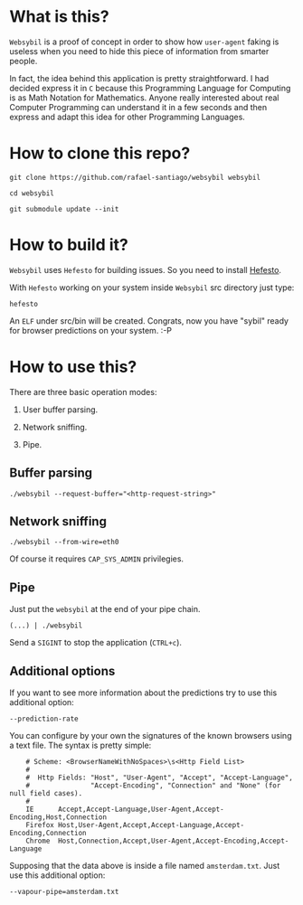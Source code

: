 # What is this?

``Websybil`` is a proof of concept in order to show how ``user-agent`` faking is useless when you need
to hide this piece of information from smarter people.

In fact, the idea behind this application is pretty straightforward. I had decided express it in ``C``
because this Programming Language for Computing is as Math Notation for Mathematics. Anyone really
interested about real Computer Programming can understand it in a few seconds and then express and
adapt this idea for other Programming Languages.

# How to clone this repo?

``git clone https://github.com/rafael-santiago/websybil websybil``

``cd websybil``

``git submodule update --init``

# How to build it?

``Websybil`` uses ``Hefesto`` for building issues. So you need to install [Hefesto](https://github.com/rafael-santiago/hefesto).

With ``Hefesto`` working on your system inside ``Websybil`` src directory just type:

``hefesto``

An ``ELF`` under src/bin will be created. Congrats, now you have "sybil" ready for browser predictions on your system. :-P

# How to use this?

There are three basic operation modes:

1. User buffer parsing.

2. Network sniffing.

3. Pipe.

## Buffer parsing

``./websybil --request-buffer="<http-request-string>"``

## Network sniffing

``./websybil --from-wire=eth0``

Of course it requires ``CAP_SYS_ADMIN`` privilegies.

## Pipe

Just put the ``websybil`` at the end of your pipe chain.

``(...) | ./websybil``

Send a ``SIGINT`` to stop the application (``CTRL+c``).

## Additional options

If you want to see more information about the predictions try to use this additional option:

``--prediction-rate``

You can configure by your own the signatures of the known browsers using a text file. The syntax is pretty simple:

        # Scheme: <BrowserNameWithNoSpaces>\s<Http Field List>
        #
        #  Http Fields: "Host", "User-Agent", "Accept", "Accept-Language",
        #               "Accept-Encoding", "Connection" and "None" (for null field cases).
        #
        IE      Accept,Accept-Language,User-Agent,Accept-Encoding,Host,Connection
        Firefox Host,User-Agent,Accept,Accept-Language,Accept-Encoding,Connection
        Chrome  Host,Connection,Accept,User-Agent,Accept-Encoding,Accept-Language

Supposing that the data above is inside a file named ``amsterdam.txt``. Just use this additional option:

``--vapour-pipe=amsterdam.txt``

